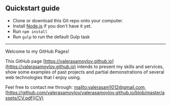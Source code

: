 ## Quickstart guide

- Clone or download this Git repo onto your computer.
- Install [Node.js](https://nodejs.org/en/) if you don't have it yet.
- Run `npm install`
- Run `gulp` to run the default Gulp task

---

Welcome to my GitHub Pages!

This GitHub page [https://valerasamoylov.github.io](https://valerasamoylov.github.io) intends to present my skills and services, show some examples of past projects and partial demonstrations of several web technologies that I enjoy using.


Feel free to contact me through: [mailto:valerasam1012@gmail.com](valerasam1012@gmail.com), [https://github.com/valerasamoylov/valerasamoylov.github.io/blob/master/assets/CV.pdf](CV)